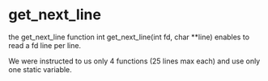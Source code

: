 # get_next_line

the get_next_line function int get_next_line(int fd, char **line) enables to read a fd line per line.

We were instructed to us only 4 functions (25 lines max each) and use only one static variable.
